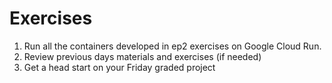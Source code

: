 # Exercises

1. Run all the containers developed in ep2 exercises on Google Cloud Run.
1. Review previous days materials and exercises (if needed)
1. Get a head start on your Friday graded project
